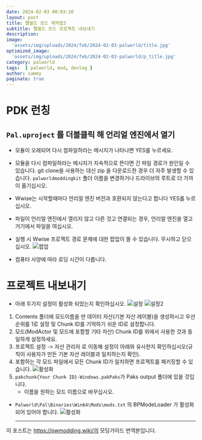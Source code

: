 ```yaml
---
date: 2024-02-03 00:03:10
layout: post
title: 팰월드 모드 제작법3
subtitle: 팰월드 모드 프로젝트 내보내기
description: 
image: 
  'assets/img/uploads/2024/feb/2024-02-03-palworld/title.jpg'
optimized_image:    
  'assets/img/uploads/2024/feb/2024-02-03-palworld/p_title.jpg'
category: palworld
tags:  [ palworld, mod, devlog ]
author: sammy
paginate: true
---
```


# PDK 런칭

## `Pal.uproject` 를 더블클릭 해 언리얼 엔진에서 열기

- 모듈이 오래되어 다시 컴파일하라는 메시지가 나타나면 YES를 누르세요.
- 모듈을 다시 컴파일하라는 메시지가 지속적으로 뜬다면 긴 파일 경로가 원인일 수 있습니다.
  git clone을 사용하는 대신 zip 을 다운로드한 경우 더 자주 발생할 수 있습니다. 
  `palworldmoddingkit` 폴더 이름을 변경하거나 드라이브의 루트로 더 가까이 옮기십시오.

- Wwise는 시작할때마다 언리얼 엔진 버전과 호환되지 않는다고 합니다 YES를 누르십시오.
- 파일이 언리얼 엔진에서 열리지 않고 다른 것고 연결되는 경우, 언리얼 엔진을 열고 거기에서 파일을 여십시오.
- 실행 시 Wwise 프로젝트 경로 문제에 대한 팝업이 뜰 수 있습니다. 무시하고 닫으십시오.
  ![팝업](../assets/img/uploads/2024/feb/2024-02-03-palworld/main3/1.png)
- 컴퓨터 사양에 따라 로딩 시간이 다릅니다.

# 프로젝트 내보내기

- 아래 두가지 설정이 활성화 되었는지 확인하십시오.
    ![설정](../assets/img/uploads/2024/feb/2024-02-03-palworld/main3/2.png)
    ![설정2](../assets/img/uploads/2024/feb/2024-02-03-palworld/main3/3.png)

1. Contents 폴더에 모드이름을 딴 데이터 자산(기본 자산 레이블)을 생성하시고 우선순위를 1로 설정 및 Chunk ID를 기억하기 쉬운 ID로 설정합니다.
2. 모드(ModActor 및 모드에 포함할 기타 자산) Chunk ID를 위에서 사용한 것과 동일하게 설정하세요.
3. 프로젝트 설정 -> 자산 관리자 로 이동해 설정이 아래와 유사한지 확인하십시오(규칙이 사용자가 만든 기본 자산 레이블과 일치하는지 확인).
4. 포함하는 각 모드 파일에서 모든 Chunk ID가 일치하면 프로젝트를 패키징할 수 있습니다.
   ![활성화](../assets/img/uploads/2024/feb/2024-02-03-palworld/main3/5.png)
5. `pakchunk{Your Chunk ID}-Windows.pakPaks`가 Paks output 폴더에 있을 것입니다. 
   * 이름을 원하는 모드 이름으로 바꾸십시오.

* `Palworld\Pal\Binaries\Win64\Mods\mods.txt` 의 BPModeLoader 가 활성화 되어 있어야 합니다.
  ![활성화](../assets/img/uploads/2024/feb/2024-02-03-palworld/main3/6.png)

  ---
이 포스트는 https://pwmodding.wiki/의 모딩가이드 번역본입니다.